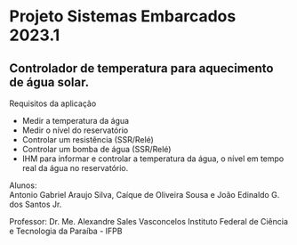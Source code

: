 # Projeto Sistemas Embarcados 2023.1
## Controlador de temperatura para aquecimento de água solar.

Requisitos da aplicação
- Medir a temperatura da água
- Medir o nível do reservatório
- Controlar um resistência (SSR/Relé)
- Controlar um bomba de água (SSR/Relé)
- IHM para informar e controlar a temperatura da água, o nível em tempo real da água no reservatório.

Alunos:                           
  Antonio Gabriel Araujo Silva,
  Caíque de Oliveira Sousa e
  João Edinaldo G. dos Santos Jr.
            
Professor:
  Dr. Me. Alexandre Sales Vasconcelos 
  Instituto Federal de Ciência e Tecnologia da Paraíba - IFPB
